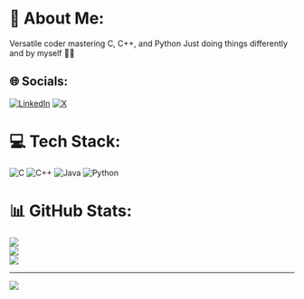 # 💫 About Me:
Versatile coder mastering C, C++, and Python Just doing things differently and by myself 🤌✨


## 🌐 Socials:
[![LinkedIn](https://img.shields.io/badge/LinkedIn-%230077B5.svg?logo=linkedin&logoColor=white)](https://www.linkedin.com/in/saiman-saxena-907489214/) [![X](https://img.shields.io/badge/X-black.svg?logo=X&logoColor=white)](https://twitter.com/SaimanSaxena) 

# 💻 Tech Stack:
![C](https://img.shields.io/badge/c-%2300599C.svg?style=for-the-badge&logo=c&logoColor=white) ![C++](https://img.shields.io/badge/c++-%2300599C.svg?style=for-the-badge&logo=c%2B%2B&logoColor=white) ![Java](https://img.shields.io/badge/java-%23ED8B00.svg?style=for-the-badge&logo=openjdk&logoColor=white) ![Python](https://img.shields.io/badge/python-3670A0?style=for-the-badge&logo=python&logoColor=ffdd54)
# 📊 GitHub Stats:
![](https://github-readme-stats.vercel.app/api?username=SaimanSaxena1555&theme=radical&hide_border=false&include_all_commits=true&count_private=false)<br/>
![](https://github-readme-streak-stats.herokuapp.com/?user=SaimanSaxena1555&theme=radical&hide_border=false)<br/>
![](https://github-readme-stats.vercel.app/api/top-langs/?username=SaimanSaxena1555&theme=radical&hide_border=false&include_all_commits=true&count_private=false&layout=compact)

---
[![](https://visitcount.itsvg.in/api?id=SaimanSaxena1555&icon=4&color=1)](https://visitcount.itsvg.in)

<!-- Proudly created with GPRM ( https://gprm.itsvg.in ) -->
